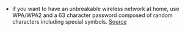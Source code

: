 
- if you want to have an unbreakable wireless network at home, use WPA/WPA2 and a 63 character password composed of random characters including special symbols. [Source](https://www.aircrack-ng.org/doku.php?id=cracking_wpa)
